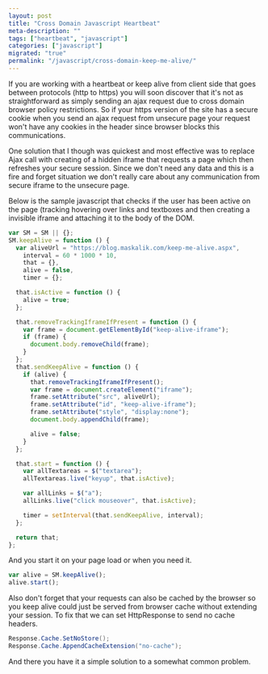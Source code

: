 ```yaml
---
layout: post
title: "Cross Domain Javascript Heartbeat"
meta-description: ""
tags: ["heartbeat", "javascript"]
categories: ["javascript"]
migrated: "true"
permalink: "/javascript/cross-domain-keep-me-alive/"
---
```


If you are working with a heartbeat or keep alive from client side that goes between protocols (http to https) you will soon discover that it's not as straightforward as simply sending an ajax request due to cross domain browser policy restrictions. So if your https version of the site has a secure cookie when you send an ajax request from unsecure page your request won't have any cookies in the header since browser blocks this communications.

One solution that I though was quickest and most effective was to replace Ajax call with creating of a hidden iframe that requests a page which then refreshes your secure session. Since we don't need any data and this is a fire and forget situation we don't really care about any communication from secure iframe to the unsecure page.

Below is the sample javascript that checks if the user has been active on the page (tracking hovering over links and textboxes and then creating a invisible iframe and attaching it to the body of the DOM.

```javascript
var SM = SM || {};
SM.keepAlive = function () {
  var aliveUrl = "https://blog.maskalik.com/keep-me-alive.aspx",
    interval = 60 * 1000 * 10,
    that = {},
    alive = false,
    timer = {};

  that.isActive = function () {
    alive = true;
  };

  that.removeTrackingIframeIfPresent = function () {
    var frame = document.getElementById("keep-alive-iframe");
    if (frame) {
      document.body.removeChild(frame);
    }
  };
  that.sendKeepAlive = function () {
    if (alive) {
      that.removeTrackingIframeIfPresent();
      var frame = document.createElement("iframe");
      frame.setAttribute("src", aliveUrl);
      frame.setAttribute("id", "keep-alive-iframe");
      frame.setAttribute("style", "display:none");
      document.body.appendChild(frame);

      alive = false;
    }
  };

  that.start = function () {
    var allTextareas = $("textarea");
    allTextareas.live("keyup", that.isActive);

    var allLinks = $("a");
    allLinks.live("click mouseover", that.isActive);

    timer = setInterval(that.sendKeepAlive, interval);
  };

  return that;
};
```

And you start it on your page load or when you need it.

```javascript
var alive = SM.keepAlive();
alive.start();
```

Also don't forget that your requests can also be cached by the browser so you keep alive could just be served from browser cache without extending your session. To fix that we can set HttpResponse to send no cache headers.

```csharp
Response.Cache.SetNoStore();
Response.Cache.AppendCacheExtension("no-cache");
```

And there you have it a simple solution to a somewhat common problem.
